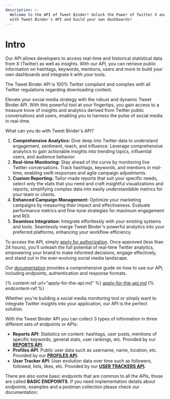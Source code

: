 ```yaml
---
description: >-
  Welcome to the API of Tweet Binder! Unlock the Power of Twitter X analytics
  with Tweet Binder's API and build your own dashboards!
---
```


# Intro

Our API allows developers to access real-time and historical statistical data from X (Twitter) as well as insights. With our API, you can retrieve public information on hashtags, keywords, mentions, users and more to build your own dashboards and integrate it with your tools.&#x20;

The Tweet Binder API is 100% Twitter compliant and complies with all Twitter regulations regarding downloading content.

Elevate your social media strategy with the robust and dynamic Tweet Binder API. With this powerful tool at your fingertips, you gain access to a treasure trove of insights and analytics derived from Twitter public conversations and users, enabling you to harness the pulse of social media in real-time.

What can you do with Tweet Binder's API?

1. **Comprehensive Analytics:** Dive deep into Twitter data to understand engagement, sentiment, reach, and influence. Leverage comprehensive analytics to gain actionable insights into trending topics, influential users, and audience behavior.
2. **Real-time Monitoring:** Stay ahead of the curve by monitoring live Twitter conversations. Track hashtags, keywords, and mentions in real-time, enabling swift responses and agile campaign adjustments.
3. **Custom Reporting:** Tailor-made reports that suit your specific needs, select only the stats that you need and craft insightful visualizations and reports, simplifying complex data into easily understandable metrics for your team or clients.
4. **Enhanced Campaign Management:** Optimize your marketing campaigns by measuring their impact and effectiveness. Evaluate performance metrics and fine-tune strategies for maximum engagement and ROI.
5. **Seamless Integration:** Integrate effortlessly with your existing systems and tools. Seamlessly merge Tweet Binder's powerful analytics into your preferred platforms, enhancing your workflow efficiency.

To access the API, simply [apply for authorization](apply-for-the-api.md). Once approved (less than 24 hours), you'll unleash the full potential of real-time Twitter analytics, empowering your brand to make informed decisions, engage effectively, and stand out in the ever-evolving social media landscape.

Our [documentation](documentation/README.md) provides a comprehensive guide on how to use our API, including endpoints, authentication and response formats.&#x20;

{% content-ref url="apply-for-the-api.md" %}
[apply-for-the-api.md](apply-for-the-api.md)
{% endcontent-ref %}

Whether you're building a social media monitoring tool or simply want to integrate Twitter insights into your application, our API is the perfect solution.

With the Tweet Binder API you can collect 3 types of information in three different sets of endpoints or APIs:

* **Reports API**: Statistics on content: hashtags, user posts, mentions of specific keywords, general stats, user rankings, etc. Provided by our [**REPORTS API**](documentation/endpoints/reports-endpoints/README.md).
* **Profiles API**: Public user data such as username, name, location, etc. Provided by our [**PROFILES API**](documentation/endpoints/profiles-api-endpoints.md)**.**
* **User Tracker API**: User evolution data over time such as followers, followed, lists, likes, etc. Provided by our [**USER TRACKERS API**](documentation/endpoints/user-trackers-api-endpoints.md)**.**

There are also some basic endpoints that are common to all the APIs, those are called **BASIC ENDPOINTS**. If you need implementation details about endpoints, examples and a postman collection please check our documentation:&#x20;
